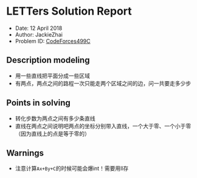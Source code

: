 # LETTers Solution Report

- Date: 12 April 2018
- Author: JackieZhai
- Problem ID: [CodeForces499C](http://codeforces.com/problemset/problem/499/C)

## Description modeling

- 用一些直线把平面分成一些区域
- 有两点，两点之间的路程一次只能走两个区域之间的边，问一共要走多少步

## Points in solving

- 转化步数为两点之间有多少条直线
- 直线在两点之间说明吧两点的坐标分别带入直线，一个大于零、一个小于零（因为直线上的点是等于零的）

## Warnings

- 注意计算`Ax+By+C`的时候可能会爆int！需要用ll存